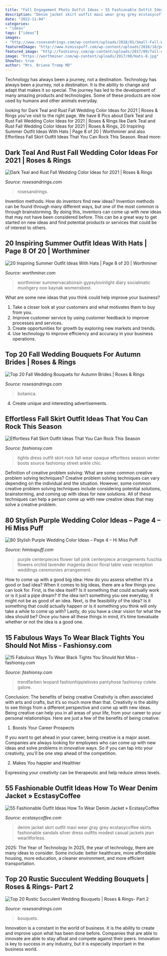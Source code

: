 ```yaml
---
title: "Fall Engagement Photo Outfit Ideas ~ 55 Fashionable Outfit Ideas How To Wear Denim Jacket » Ecstasycoffee"
description: "Denim jacket skirt outfit maxi wear gray grey ecstasycoffee skirts fashionable sandals silver dress outfits modest casual jackets jean wearitforless"
date: "2022-11-04"
categories:
- "ideas"
tags: ["ideas"]
images:
- "http://www.rosesandrings.com/wp-content/uploads/2018/01/Small-Fall-Wedding-Bouquets-e1577029246893.jpg"
featuredImage: "http://www.himisspuff.com/wp-content/uploads/2016/10/purple-radiant-orchid-wedding-centerpieces-ideas.jpg"
featured_image: "http://fashionsy.com/wp-content/uploads/2017/09/fall-outfit-8.jpg"
image: "https://worthminer.com/wp-content/uploads/2017/08/Hats-8.jpg"
ShowToc: true
author: "Mrs. Briana Tromp MD"
---
```



Technology has always been a journey, not a destination.
Technology has always been a journey, not a destination. It is the ability to change and adapt that makes it so special. The journey has led to the development of many amazing products and technologies. Some of these products are now used by humans and other animals everyday.

	

		
looking for Dark Teal and Rust Fall Wedding Color Ideas for 2021 | Roses &amp; Rings you've visit to the right page. We have 8 Pics about Dark Teal and Rust Fall Wedding Color Ideas for 2021 | Roses &amp; Rings like Dark Teal and Rust Fall Wedding Color Ideas for 2021 | Roses &amp; Rings, 20 Inspiring Summer Outfit Ideas With Hats | Page 8 of 20 | Worthminer and also Effortless Fall Skirt Outfit Ideas That You Can Rock This Season. Read more:
		
    
## Dark Teal And Rust Fall Wedding Color Ideas For 2021 | Roses &amp; Rings

<img loading=lazy src="http://www.rosesandrings.com/wp-content/uploads/2020/07/Dark-teal-and-burnt-orange-rust-fall-wedding-color-ideas-2021-4-600x1371.jpg" onerror="this.onerror=null;this.src='https://tse3.mm.bing.net/th?id=OIP.rgbmUZc8P9qFHj6W9RZeiAHaQ7&amp;pid=15.1';" alt="Dark Teal and Rust Fall Wedding Color Ideas for 2021 | Roses &amp; Rings">

_Source: rosesandrings.com_

>rosesandrings. 

	

Invention methods: How do inventors find new ideas?
Invention methods can be found through many different ways, but one of the most common is through brainstorming. By doing this, inventors can come up with new ideas that may not have been considered before. This can be a great way to get started on new ideas and find potential products or services that could be of interest to others.

    
## 20 Inspiring Summer Outfit Ideas With Hats | Page 8 Of 20 | Worthminer

<img loading=lazy src="https://worthminer.com/wp-content/uploads/2017/08/Hats-8.jpg" onerror="this.onerror=null;this.src='https://tse4.mm.bing.net/th?id=OIP.R5taPsgJYP_8X23q2_eoHAHaJ4&amp;pid=15.1';" alt="20 Inspiring Summer Outfit Ideas With Hats | Page 8 of 20 | Worthminer">

_Source: worthminer.com_

>worthminer summervacationsin gypsylovinlight diary socialmatic mushgery ooo kaynak womensbest. 

	

What are some new ideas that you think could help improve your business?
1. Take a closer look at your customers and what motivates them to buy from you.
2. Improve customer service by using customer feedback to improve processes and services.
3. Create opportunities for growth by exploring new markets and trends. 
4. Use technology to improve efficiency and accuracy in your business operations.

    
## Top 20 Fall Wedding Bouquets For Autumn Brides | Roses &amp; Rings

<img loading=lazy src="http://www.rosesandrings.com/wp-content/uploads/2018/01/Small-Fall-Wedding-Bouquets-e1577029246893.jpg" onerror="this.onerror=null;this.src='https://tse2.mm.bing.net/th?id=OIP.6Xn0KwDE5nrGzMeTFNciLwHaLG&amp;pid=15.1';" alt="Top 20 Fall Wedding Bouquets for Autumn Brides | Roses &amp; Rings">

_Source: rosesandrings.com_

>botanica. 

	

4. Create unique and interesting advertisements.

    
## Effortless Fall Skirt Outfit Ideas That You Can Rock This Season

<img loading=lazy src="http://fashionsy.com/wp-content/uploads/2017/09/fall-outfit-8.jpg" onerror="this.onerror=null;this.src='https://tse1.mm.bing.net/th?id=OIP.yzUodEA6iHXYKRrYL8wp5QHaLH&amp;pid=15.1';" alt="Effortless Fall Skirt Outfit Ideas That You Can Rock This Season">

_Source: fashionsy.com_

>tights dress outfit skirt rock fall wear opaque effortless season winter boots source fashionsy street ankle chic. 

	

Definition of creative problem solving: What are some common creative problem solving techniques?
Creative problem solving techniques can vary depending on the individual and the situation. However, some common creative problem solving techniques include considering potential solutions, brainstorming, and coming up with ideas for new solutions. All of these techniques can help a person come up with new creative ideas that may solve a creative problem.

    
## 80 Stylish Purple Wedding Color Ideas – Page 4 – Hi Miss Puff

<img loading=lazy src="http://www.himisspuff.com/wp-content/uploads/2016/10/purple-radiant-orchid-wedding-centerpieces-ideas.jpg" onerror="this.onerror=null;this.src='https://tse3.mm.bing.net/th?id=OIP.yKd6KL6iAK-XA4MW8HZ7fAHaLH&amp;pid=15.1';" alt="80 Stylish Purple Wedding Color Ideas – Page 4 – Hi Miss Puff">

_Source: himisspuff.com_

>purple centerpieces flower tall pink centerpiece arrangements fuschia flowers orchid lavender magenta decor floral table vase reception weddings ceremonies arrangement. 

	

How to come up with a good big idea: How do you assess whether it’s a good or bad idea?
When it comes to big ideas, there are a few things you can look for. First, is the idea itself? Is it something that could actually work or is it just a pipe dream? If the idea isn’t something you see everyday, it might not be as good of an idea. Next, is the feasibility of the idea? Is it something that could actually happen or is it something you think will only take a while to come up with? Lastly, do you have a clear vision for what the idea should be? Once you have all these things in mind, it’s time toevaluate whether or not the idea is a good one.

    
## 15 Fabulous Ways To Wear Black Tights You Should Not Miss - Fashionsy.com

<img loading=lazy src="https://fashionsy.com/wp-content/uploads/2016/10/fur-1.jpg" onerror="this.onerror=null;this.src='https://tse4.mm.bing.net/th?id=OIP.miAsgNU31TnnLogDDrlmLAHaLH&amp;pid=15.1';" alt="15 Fabulous Ways To Wear Black Tights You Should Not Miss - fashionsy.com">

_Source: fashionsy.com_

>trendfarben leopard fashionhippieloves pantyhose fashionsy colete galore. 

	

Conclusion: The benefits of being creative
Creativity is often associated with arts and crafts, but it’s so much more than that. Creativity is the ability to see things from a different perspective and come up with new ideas. Being creative can help you in all areas of your life, from your career to your personal relationships.
Here are just a few of the benefits of being creative:

1. Boosts Your Career Prospects

If you want to get ahead in your career, being creative is a major asset. Companies are always looking for employees who can come up with new ideas and solve problems in innovative ways. So if you can tap into your creativity, you’ll be one step ahead of the competition.

2. Makes You happier and Healthier

Expressing your creativity can be therapeutic and help reduce stress levels.

    
## 55 Fashionable Outfit Ideas How To Wear Denim Jacket » EcstasyCoffee

<img loading=lazy src="https://i1.wp.com/www.ecstasycoffee.com/wp-content/uploads/2016/10/Gray-maxi-skirt-denim-jacket.jpg?resize=280%2C589" onerror="this.onerror=null;this.src='https://tse2.mm.bing.net/th?id=OIP.MpK4cOJWDBgMYEeV-ZzxvwHaPl&amp;pid=15.1';" alt="55 Fashionable Outfit Ideas How To Wear Denim Jacket » EcstasyCoffee">

_Source: ecstasycoffee.com_

>denim jacket skirt outfit maxi wear gray grey ecstasycoffee skirts fashionable sandals silver dress outfits modest casual jackets jean wearitforless. 

	

2025: The Year of Technology
In 2025, the year of technology, there are many ideas to consider. Some include: better healthcare, more affordable housing, more education, a cleaner environment, and more efficient transportation.

    
## Top 20 Rustic Succulent Wedding Bouquets | Roses &amp; Rings- Part 2

<img loading=lazy src="http://www.rosesandrings.com/wp-content/uploads/2018/01/bouquet-featuring-succulents-dusty-pink-roses-and-peonies.jpg" onerror="this.onerror=null;this.src='https://tse1.mm.bing.net/th?id=OIP.WBLWjjhigx6A-RG0yK-0nQHaLH&amp;pid=15.1';" alt="Top 20 Rustic Succulent Wedding Bouquets | Roses &amp; Rings- Part 2">

_Source: rosesandrings.com_

>bouquets. 

	

Innovation is a constant in the world of business. It is the ability to create and improve upon what has been done before. Companies that are able to innovate are able to stay afloat and compete against their peers. Innovation is key to success in any industry, but it is especially important in the business world.

